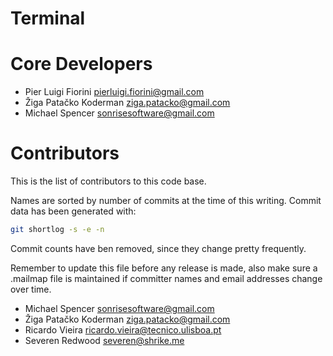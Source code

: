 Terminal
========

# Core Developers

 * Pier Luigi Fiorini <pierluigi.fiorini@gmail.com>
 * Žiga Patačko Koderman <ziga.patacko@gmail.com>
 * Michael Spencer <sonrisesoftware@gmail.com>

# Contributors

This is the list of contributors to this code base.

Names are sorted by number of commits at the time of this writing.
Commit data has been generated with:

```sh
git shortlog -s -e -n
```

Commit counts have ben removed, since they change pretty frequently.

Remember to update this file before any release is made, also make sure
a .mailmap file is maintained if committer names and email addresses
change over time.

 * Michael Spencer <sonrisesoftware@gmail.com>
 * Žiga Patačko Koderman <ziga.patacko@gmail.com>
 * Ricardo Vieira <ricardo.vieira@tecnico.ulisboa.pt>
 * Severen Redwood <severen@shrike.me>
